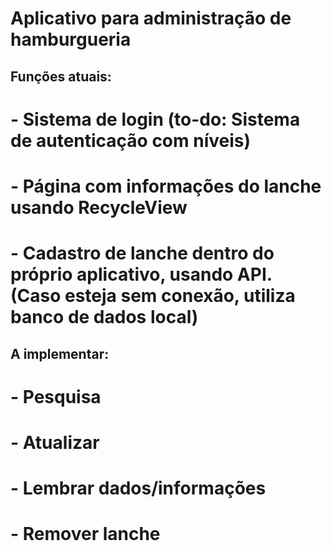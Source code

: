 # Aplicativo para administração de hamburgueria

## Funções atuais:
# - Sistema de login (to-do: Sistema de autenticação com níveis)
# - Página com informações do lanche usando RecycleView
# - Cadastro de lanche dentro do próprio aplicativo, usando API. (Caso esteja sem conexão, utiliza banco de dados local)

## A implementar:
# - Pesquisa
# - Atualizar
# - Lembrar dados/informações
# - Remover lanche
